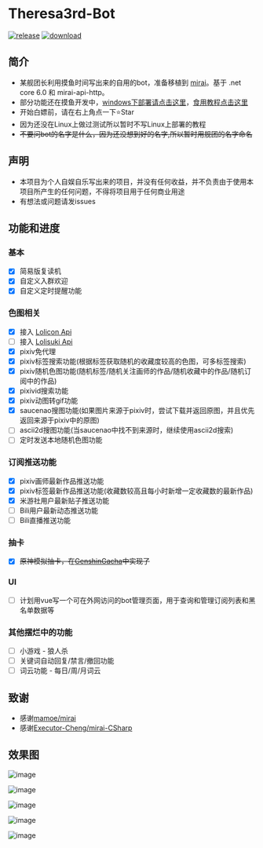 # Theresa3rd-Bot
[![release](https://img.shields.io/github/v/release/GardenHamster/Theresa3rd-Bot)](https://github.com/GardenHamster/Theresa3rd-Bot/releases) [![download](https://img.shields.io/github/downloads/GardenHamster/Theresa3rd-Bot/total)](https://github.com/GardenHamster/Theresa3rd-Bot/releases)


## 简介
 - 某舰团长利用摸鱼时间写出来的自用的bot，准备移植到 [mirai](https://github.com/mamoe/mirai)。基于 .net core 6.0 和 mirai-api-http。
 - 部分功能还在摸鱼开发中，[windows下部署请点击这里](https://github.com/GardenHamster/Theresa3rd-Bot/blob/main/Document.md)，[食用教程点击这里](https://github.com/GardenHamster/Theresa3rd-Bot/blob/main/Menu.md)
 - 开始白嫖前，请在右上角点一下:star:Star
 - 因为还没在Linux上做过测试所以暂时不写Linux上部署的教程
 - ~~不要问bot的名字是什么，因为还没想到好的名字,所以暂时用舰团的名字命名~~

## 声明
 - 本项目为个人自娱自乐写出来的项目，并没有任何收益，并不负责由于使用本项目所产生的任何问题，不得将项目用于任何商业用途
 - 有想法或问题请发issues

## 功能和进度
### 基本
- [x] 简易版复读机
- [x] 自定义入群欢迎
- [x] 自定义定时提醒功能

### 色图相关
- [x] 接入 [Lolicon Api](https://api.lolicon.app/#/setu)
- [ ] 接入 [Lolisuki Api](https://github.com/GardenHamster/LoliSuki)
- [x] pixiv免代理 
- [x] pixiv标签搜索功能(根据标签获取随机的收藏度较高的色图，可多标签搜索)
- [x] pixiv随机色图功能(随机标签/随机关注画师的作品/随机收藏中的作品/随机订阅中的作品)
- [x] pixivid搜索功能
- [x] pixiv动图转gif功能
- [x] saucenao搜图功能(如果图片来源于pixiv时，尝试下载并返回原图，并且优先返回来源于pixiv中的原图)
- [ ] ascii2d搜图功能(当saucenao中找不到来源时，继续使用ascii2d搜索)
- [ ] 定时发送本地随机色图功能

### 订阅推送功能
- [x] pixiv画师最新作品推送功能
- [x] pixiv标签最新作品推送功能(收藏数较高且每小时新增一定收藏数的最新作品)
- [x] 米游社用户最新贴子推送功能
- [ ] Bili用户最新动态推送功能
- [ ] Bili直播推送功能

### 抽卡
- [x] ~~原神模拟抽卡，在[GenshinGacha](https://github.com/GardenHamster/GenshinGacha)中实现了~~

### UI
- [ ] 计划用vue写一个可在外网访问的bot管理页面，用于查询和管理订阅列表和黑名单数据等

### 其他摆烂中的功能
- [ ] 小游戏 - 狼人杀
- [ ] 关键词自动回复/禁言/撤回功能
- [ ] 词云功能 - 每日/周/月词云

## 致谢
- 感谢[mamoe/mirai](https://github.com/mamoe/mirai)
- 感谢[Executor-Cheng/mirai-CSharp](https://github.com/Executor-Cheng/mirai-CSharp)

## 效果图
![image](https://user-images.githubusercontent.com/89188316/153139063-7ec31cd9-debe-475f-8ec3-b4660f552d21.png)

![image](https://user-images.githubusercontent.com/89188316/153144525-36b177f2-7ac8-4868-bb4f-223bb6978af9.png)

![image](https://user-images.githubusercontent.com/89188316/153144700-568fb0c8-92c7-4c6e-9868-d4361ab1eb16.png)

![image](https://user-images.githubusercontent.com/89188316/177739246-0002d3e8-3554-4b65-adfc-54aaf440611f.png)

![image](https://user-images.githubusercontent.com/89188316/174220421-1e8bf643-5e2c-4135-94fb-f7980e8be8a3.png)
